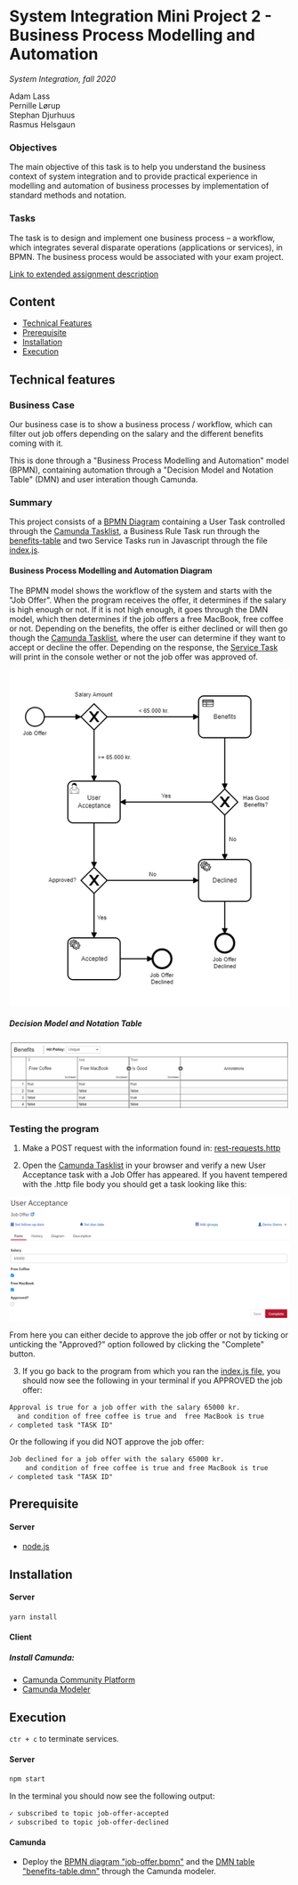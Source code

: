 # System Integration Mini Project 2 - Business Process Modelling and Automation
_System Integration, fall 2020_

Adam Lass  
Pernille Lørup  
Stephan Djurhuus   
Rasmus Helsgaun   

### Objectives
The main objective of this task is to help you understand the business context of system integration and
to provide practical experience in modelling and automation of business processes by implementation of
standard methods and notation.

### Tasks
The task is to design and implement one business process – a workflow, which integrates several
disparate operations (applications or services), in BPMN.
The business process would be associated with your exam project.

[Link to extended assignment description](https://datsoftlyngby.github.io/soft2020fall/resources/6f3005f8-MP2-BPMN.pdf)

## Content
* [Technical Features](#technical-features)
* [Prerequisite](#prerequisite)
* [Installation](#installation)
* [Execution](#execution)

## Technical features

### Business Case
Our business case is to show a business process / workflow, which can filter out job offers depending on the salary and the different benefits coming with it.

This is done through a "Business Process Modelling and Automation" model (BPMN), containing automation through a "Decision Model and Notation Table" (DMN) and user interation though Camunda.

### Summary
This project consists of a [BPMN Diagram](https://github.com/Soft20/si-mini-project-2-BPMN/blob/main/BPMN/job-offer.bpmn) containing a User Task controlled through the [Camunda Tasklist](http://localhost:8080/camunda/app/tasklist), a Business Rule Task run through the [benefits-table](https://github.com/Soft20/si-mini-project-2-BPMN/blob/main/BPMN/benefits-table.dmn) and two Service Tasks run in Javascript through the file [index.js](https://github.com/Soft20/si-mini-project-2-BPMN/blob/main/index.js).

#### Business Process Modelling and Automation Diagram
The BPMN model shows the workflow of the system and starts with the "Job Offer". When the program receives the offer, it determines if the salary is high enough or not. If it is not high enough, it goes through the DMN model, which then determines if the job offers a free MacBook, free coffee or not. Depending on the benefits, the offer is either declined or will then go though the [Camunda Tasklist](http://localhost:8080/camunda/app/tasklist), where the user can determine if they want to accept or decline the offer. Depending on the response, the [Service Task](https://github.com/Soft20/si-mini-project-2-BPMN/blob/main/index.js) will print in the console wether or not the job offer was approved of.

![Job Offer BPMN Diagram](https://github.com/Soft20/si-mini-project-2-BPMN/blob/main/images/job-offer-bpmn.PNG)

##### Decision Model and Notation Table
![benefits DMN Table](https://github.com/Soft20/si-mini-project-2-BPMN/blob/main/images/benefits-dmn-table.PNG)

### Testing the program
1. Make a POST request with the information found in: [rest-requests.http](https://github.com/Soft20/si-mini-project-2-BPMN/blob/main/http-requests/rest-requests.http)

2. Open the [Camunda Tasklist](http://localhost:8080/camunda/app/tasklist) in your browser and verify a new User Acceptance task with a Job Offer has appeared.
If you havent tempered with the .http file body you should get a task looking like this:

![acceptance1](https://github.com/Soft20/si-mini-project-2-BPMN/blob/main/images/acceptance1.PNG)

From here you can either decide to approve the job offer or not by ticking or unticking the "Approved?" option followed by clicking the "Complete" button.

3. If you go back to the program from which you ran the [index.js file](https://github.com/Soft20/si-mini-project-2-BPMN/blob/main/index.js), you should now see the following in your terminal if you APPROVED the job offer:

```
Approval is true for a job offer with the salary 65000 kr. 
  and condition of free coffee is true and  free MacBook is true
✓ completed task "TASK ID"
```

Or the following if you did NOT approve the job offer:

```
Job declined for a job offer with the salary 65000 kr. 
    and condition of free coffee is true and free MacBook is true
✓ completed task "TASK ID"
```

## Prerequisite

#### Server
* [node.js](https://nodejs.org/en/)

## Installation
#### Server
```bash
yarn install
```

#### Client
##### Install Camunda:
* [Camunda Community Platform](https://camunda.com/download/)
* [Camunda Modeler](https://camunda.com/download/modeler/)

## Execution
`ctr + c` to terminate services.

#### Server
```bash
npm start
```

In the terminal you should now see the following output:

```
✓ subscribed to topic job-offer-accepted
✓ subscribed to topic job-offer-declined
```

#### Camunda
* Deploy the [BPMN diagram "job-offer.bpmn"](https://github.com/Soft20/si-mini-project-2-BPMN/blob/main/BPMN/job-offer.bpmn) and the [DMN table "benefits-table.dmn"](https://github.com/Soft20/si-mini-project-2-BPMN/blob/main/BPMN/benefits-table.dmn) through the Camunda modeler.